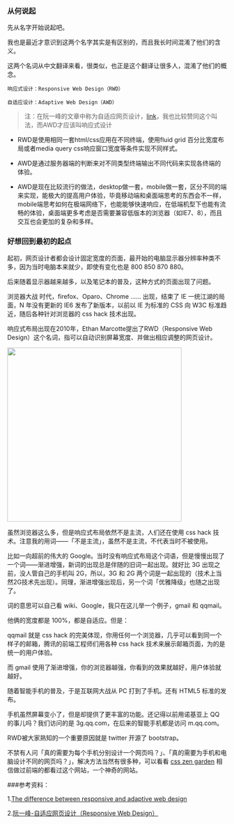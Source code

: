### 从何说起

先从名字开始说起吧。

我也是最近才意识到这两个名字其实是有区别的，而且我长时间混淆了他们的含义。

这两个名词从中文翻译来看，很类似，也正是这个翻译让很多人，混淆了他们的概念。

	响应式设计：Responsive Web Design（RWD）

	自适应设计：Adaptive Web Design（AWD）
	
> 注：在阮一峰的文章中称为自适应网页设计，[link](http://www.ruanyifeng.com/blog/2012/05/responsive_web_design.html)，我也比较赞同这个叫法，而AWD才应该叫响应式设计

- RWD是使用相同一套html/css应用在不同终端，使用fluid grid 百分比宽度布局或者media query css响应窗口宽度等条件实现不同样式。

- AWD是通过服务器端的判断来对不同类型终端输出不同代码来实现各终端的体验。

- AWD是现在比较流行的做法，desktop做一套，mobile做一套，区分不同的端来实现，能极大的提高用户体验，毕竟移动端和桌面端思考的东西会不一样，mobile端思考如何在极端网络下，也能能够快速响应，在低端机型下也能有流畅的体验，桌面端更多考虑是否需要兼容低版本的浏览器（如IE7、8），而且交互也会更加的复杂和多样。

### 好想回到最初的起点

起初，网页设计者都会设计固定宽度的页面，最开始的电脑显示器分辨率种类不多，因为当时电脑本来就少，即使有变化也是 800 850 870 880。

后来随着显示器越来越多，以及笔记本的普及，这种方式的页面出现了问题。

浏览器大战 时代，firefox、Oparo、Chrome …… 出现，结束了 IE 一统江湖的局面，N 年没有更新的 IE6 发布了新版本，以前以 IE 为标准的 CSS 向 W3C 标准趋近，随后各种针对浏览器的 css hack 技术出现。

响应式布局出现在2010年，Ethan Marcotte提出了RWD（Responsive Web Design）这个名词，指可以自动识别屏幕宽度、并做出相应调整的网页设计。

<img src="http://7xpwoh.com1.z0.glb.clouddn.com/16-3-30/22107873.jpg" width="400px">

虽然浏览器这么多，但是响应式布局依然不是主流，人们还在使用 css hack 技术。注意我的用词——「不是主流」，虽然不是主流，不代表当时不被使用。

比如一向超前的伟大的 Google。当时没有响应式布局这个词语，但是慢慢出现了一个词——渐进增强，新词的出现总是伴随的旧词一起出现。就好比 3G 出现之前，没人管自己的手机叫 2G，所以，3G 和 2G 两个词是一起出现的（技术上当然2G技术先出现）。同理，渐进增强出现后，另一个词「优雅降级」也随之出现了。

词的意思可以自己看 wiki、Google，我只在这儿举一个例子，gmail 和 qqmail。

他俩的宽度都是 100%，都是自适应。但是：

qqmail 就是 css hack 的完美体现，你用任何一个浏览器，几乎可以看到同一个样子的邮箱，腾讯的前端工程师们用各种 css hack 技术来展示邮箱页面，为的是统一的用户体验。

而 gmail 使用了渐进增强，你的浏览器越强，你看到的效果就越好，用户体验就越好。

随着智能手机的普及，于是互联网大战从 PC 打到了手机。还有 HTML5 标准的发布。

手机虽然屏幕变小了，但是却提供了更丰富的功能。还记得以前用诺基亚上 QQ 的事儿吗？我们访问的是 3g.qq.com，在后来的智能手机都是访问 m.qq.com。

RWD被大家熟知的一个重要原因就是 twitter 开源了 bootstrap。

不禁有人问「真的需要为每个手机分别设计一个网页吗？」、「真的需要为手机和电脑设计不同的网页吗？」，解决方法当然有很多种，可以看看 [css zen garden](http://www.csszengarden.com/) 相信做过前端的都看过这个网站，一个神奇的网站。



###参考资料：

1.[The difference between responsive and adaptive web design](https://blogs.oracle.com/marketingcloud/difference-responsive-adaptive-web-design)

2.[阮一峰-自适应网页设计（Responsive Web Design）](http://www.ruanyifeng.com/blog/2012/05/responsive_web_design.html)